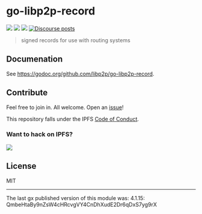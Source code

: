 # go-libp2p-record

[![](https://img.shields.io/badge/made%20by-Protocol%20Labs-blue.svg?style=flat-square)](https://protocol.ai)
[![](https://img.shields.io/badge/project-libp2p-yellow.svg?style=flat-square)](https://libp2p.io/)
[![](https://img.shields.io/badge/freenode-%23libp2p-yellow.svg?style=flat-square)](http://webchat.freenode.net/?channels=%23libp2p)
[![Discourse posts](https://img.shields.io/discourse/https/discuss.libp2p.io/posts.svg)](https://discuss.libp2p.io)

> signed records for use with routing systems

## Documenation

See https://godoc.org/github.com/libp2p/go-libp2p-record.

## Contribute

Feel free to join in. All welcome. Open an [issue](https://github.com/ipfs/go-key/issues)!

This repository falls under the IPFS [Code of Conduct](https://github.com/ipfs/community/blob/master/code-of-conduct.md).

### Want to hack on IPFS?

[![](https://cdn.rawgit.com/jbenet/contribute-ipfs-gif/master/img/contribute.gif)](https://github.com/ipfs/community/blob/master/contributing.md)

## License

MIT

---

The last gx published version of this module was: 4.1.15: QmbeHtaBy9nZsW4cHRcvgVY4CnDhXudE2Dr6qDxS7yg9rX
